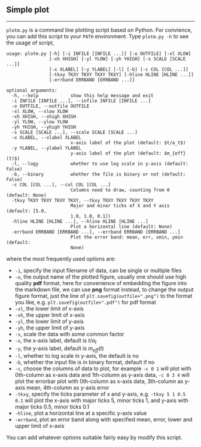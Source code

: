 ## Simple plot
---
`plotm.py` is a command line plotting script based on Python.
For convience, you can add this script to your `PATH` environment.
Type `plotm.py -h` to see the usage of script, 
```
usage: plotm.py [-h] [-i INFILE [INFILE ...]] [-o OUTFILE] [-xl XLOW]
                [-xh XHIGH] [-yl YLOW] [-yh YHIGH] [-s SCALE [SCALE ...]]
                [-x XLABEL] [-y YLABEL] [-l] [-b] [-c COL [COL ...]]
                [-tkxy TKXY TKXY TKXY TKXY] [-hline HLINE [HLINE ...]]
                [-errband ERRBAND [ERRBAND ...]]

optional arguments:
  -h, --help            show this help message and exit
  -i INFILE [INFILE ...], --infile INFILE [INFILE ...]
  -o OUTFILE, --outfile OUTFILE
  -xl XLOW, --xlow XLOW
  -xh XHIGH, --xhigh XHIGH
  -yl YLOW, --ylow YLOW
  -yh YHIGH, --yhigh YHIGH
  -s SCALE [SCALE ...], --scale SCALE [SCALE ...]
  -x XLABEL, --xlabel XLABEL
                        x-axis label of the plot (default: $t/a_t$)
  -y YLABEL, --ylabel YLABEL
                        y-axis label of the plot (default: $m_{eff}(t)$)
  -l, --logy            whether to use log scale in y-axis (default: False)
  -b, --binary          whether the file is binary or not (default: False)
  -c COL [COL ...], --col COL [COL ...]
                        Columns need to draw, counting from 0 (default: None)
  -tkxy TKXY TKXY TKXY TKXY, --tkxy TKXY TKXY TKXY TKXY
                        Major and minor ticks of X and Y axis (default: [5.0,
                        1.0, 1.0, 0.1])
  -hline HLINE [HLINE ...], --hline HLINE [HLINE ...]
                        Plot a horizontal line (default: None)
  -errband ERRBAND [ERRBAND ...], --errband ERRBAND [ERRBAND ...]
                        Plot the error band: mean, err, xmin, ymin (default:
                        None)
```
where the most frequently used options are:
* `-i`, specify the input filename of data, can be single or multiple files
* `-o`, the output name of the plotted figure, usually one should use high quality **pdf** format, here for convenience of embedding the figure into the markdown file, we can use **png** format instead, to change the output figure format, just the line of `plt.savefig(outfile+".png")` to the format you like, e.g. `plt.savefig(outfile+".pdf")` for pdf format
* `-xl`, the lower limit of x-axis 
* `-xh`, the upper limit of x-axis
* `-yl`, the lower limit of y-axis
* `-yh`, the upper limit of y-axis
* `-s`, scale the data with some common factor
* `-x`, the x-axis label, default is $t/a_t$
* `-y`, the y-axis label, default is $m_{eff}(t)$
* `-l`, whether to log scale in y-axis, the default is no
* `-b`, whether the input file is in binary format, default if no
* `-c`, choose the columns of data to plot, for example `-c 0 1` will plot with 0th-column as x-axis data and 1th-column as y-axis data, `-c 0 3 4` will plot the errorbar plot with 0th-column as x-axis data, 3th-column as y-axis mean, 4th-column as y-axis error
* `-tkxy`, specify the ticks parameter of x and y-axis, e.g. `-tkxy 5 1 0.5 0.1` will plot the x-axis with major ticks 5, minor ticks 1, and y-axis with major ticks 0.5, minor ticks 0.1
* `-hline`, plot a horizontal line at a specific y-axis value
* `-errband`, plot an error band along with specified mean, error, lower and upper limit of x-axis

You can add whatever options suitable fairly easy by modify this script.
